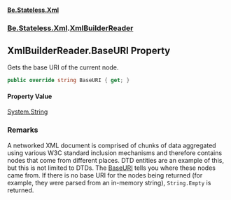 #### [Be.Stateless.Xml](README.md 'README')
### [Be.Stateless.Xml](Be.Stateless.Xml.md 'Be.Stateless.Xml').[XmlBuilderReader](XmlBuilderReader.md 'Be.Stateless.Xml.XmlBuilderReader')

## XmlBuilderReader.BaseURI Property

Gets the base URI of the current node.

```csharp
public override string BaseURI { get; }
```

#### Property Value
[System.String](https://docs.microsoft.com/en-us/dotnet/api/System.String 'System.String')

### Remarks
A networked XML document is comprised of chunks of data aggregated using various W3C standard inclusion mechanisms
and therefore contains nodes that come from different places. DTD entities are an example of this, but this is not
limited to DTDs. The [BaseURI](XmlBuilderReader.BaseURI.md 'Be.Stateless.Xml.XmlBuilderReader.BaseURI') tells you where these nodes came from. If there is no base URI for the
nodes being returned (for example, they were parsed from an in-memory string), `String.Empty` is returned.